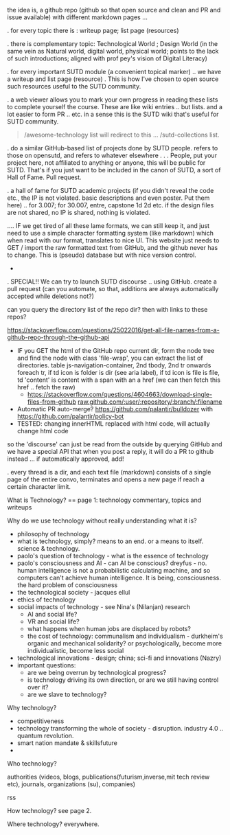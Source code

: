 



the idea is, a github repo (github so that open source and clean and PR and issue available) with different markdown pages ...

. for every topic there is : writeup page; list page (resources)

. there is complementary topic: Technological World ; Design World (in the same vein as Natural world, digital world, physical world; points to the lack of such introductions; aligned with prof pey's vision of Digital Literacy)

. for every important SUTD module (a convenient topical marker) .. we have a writeup and list page (resource) . This is how I've chosen to open source such resources useful to the SUTD community.

. a web viewer allows you to mark your own progress in reading these lists to complete yourself the course. These are like wiki entries .. but lists. and a lot easier to form PR .. etc. in a sense this is the SUTD wiki that's useful for SUTD community.

> /awesome-technology list will redirect to this ... /sutd-collections list.

. do a similar GitHub-based list of projects done by SUTD people. refers to those on opensutd, and refers to whatever elsewhere . . . People, put your project here, not affiliated to anything or anyone, this will be public for SUTD. That's if you just want to be included in the canon of SUTD, a sort of Hall of Fame. Pull request.

. a hall of fame for SUTD academic projects (if you didn't reveal the code etc., the IP is not violated. basic descriptions and even poster. Put them here) .. for 3.007; for 30.007, entre, capstone 1d 2d etc. if the design files are not shared, no IP is shared, nothing is violated.

....   IF we get tired of all these lame formats, we can still keep it, and just need to use a simple character formatting system (like markdown) which when read with our format, translates to nice UI. This website just needs to GET / import the raw formatted text from GitHub, and the github never has to change. This is (pseudo) database but with nice version control.

- 

. SPECIAL!! We can try to launch SUTD discourse .. using GitHub. create a pull request (can you automate, so that, additions are always automatically accepted while deletions not?)

can you query the directory list of the repo dir? then with links to these repos?

https://stackoverflow.com/questions/25022016/get-all-file-names-from-a-github-repo-through-the-github-api

- IF you GET the html of the GitHub repo current dir, form the node tree and find the node with class 'file-wrap', you can extract the list of directories. table js-navigation-container, 2nd tbody, 2nd tr onwards foreach tr, if td icon is folder is dir (see aria label), if td icon is file is file, td 'content' is content with a span with an a href (we can then fetch this href .. fetch the raw)
  - https://stackoverflow.com/questions/4604663/download-single-files-from-github [raw.github.com/:user/:repository/:branch/:filename](http://raw.github.com/:user/:repository/:branch/:filename)
- Automatic PR auto-merge? https://github.com/palantir/bulldozer with https://github.com/palantir/policy-bot
- TESTED: changing innerHTML replaced with html code, will actually change html code

so the 'discourse' can just be read from the outside by querying GitHub and we have a special API that when you post a reply, it will do a PR to github instead ... if automatically approved, add!

. every thread is a dir, and each text file (markdown) consists of a single page of the entire convo, terminates and opens a new page if reach a certain character limit.

What is Technology?  == page 1: technology commentary, topics and writeups

Why do we use technology without really understanding what it is?

- philosophy of technology
- what is technology, simply? means to an end. or a means to itself. science & technology.
- paolo's question of technology - what is the essence of technology
- paolo's consciousness and AI - can AI be conscious? dreyfus - no. human intelligence is not a probabilistic calculating machine, and so computers can't achieve human intelligence. It is being, consciousness. the hard problem of consciousness
- the technological society - jacques ellul
- ethics of technology
- social impacts of technology - see Nina's (Nilanjan) research
  - AI and social life?
  - VR and social life?
  - what happens when human jobs are displaced by robots?
  - the cost of technology: communalism and individualism - durkheim's organic and mechanical solidarity? or psychologically, become more individualistic, become less social
- technological innovations - design; china; sci-fi and innovations (Nazry)
- important questions:
  - are we being overrun by technological progress?
  - is technology driving its own direction, or are we still having control over it?
  - are we slave to technology?

Why technology?

- competitiveness
- technology transforming the whole of society - disruption. industry 4.0 .. quantum revolution.
- smart nation mandate & skillsfuture
- 

Who technology?

authorities (videos, blogs, publications(futurism,inverse,mit tech review etc), journals, organizations (su), companies)

rss

How technology? see page 2.

Where technology? everywhere.